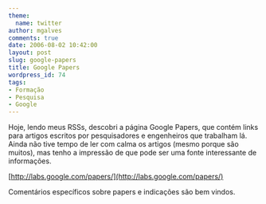```yaml
---
theme:
  name: twitter
author: mgalves
comments: true
date: 2006-08-02 10:42:00
layout: post
slug: google-papers
title: Google Papers
wordpress_id: 74
tags:
- Formação
- Pesquisa
- Google
---
```


Hoje, lendo meus RSSs, descobri a página Google Papers, que contém links para artigos escritos por pesquisadores e engenheiros que trabalham lá. Ainda não tive tempo de ler com calma os artigos (mesmo porque são muitos), mas tenho a impressão de que pode ser uma fonte interessante de informações.

[http://labs.google.com/papers/](http://labs.google.com/papers/)

Comentários específicos sobre papers e indicações são bem vindos.
